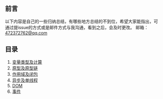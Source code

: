 ## 前言
以下内容是自己的一些归纳总结，有哪些地方总结的不到位，希望大家能指出，可通过提issue的方式或是邮件方式与我沟通，看到之后，会及时更改。
邮箱：472372762@qq.com

## 目录

1. [变量类型及计算](https://github.com/TeemoPeng/front-end-basic/blob/master/src/variable.md)
2. [原型及原型链](https://github.com/TeemoPeng/front-end-basic/blob/master/src/prototype.md)
3. [作用域及闭包](https://github.com/TeemoPeng/front-end-basic/blob/master/src/scope.md)
4. [异步及单线程](https://github.com/TeemoPeng/front-end-basic/blob/master/src/async.md)
5. [DOM](https://github.com/TeemoPeng/front-end-basic/blob/master/src/dom.md)
6. [事件](https://github.com/TeemoPeng/front-end-basic/blob/master/src/event.md)
